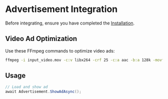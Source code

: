 # Advertisement Integration

Before integrating, ensure you have completed the [Installation](../Installation.md).

## Video Ad Optimization

Use these FFmpeg commands to optimize video ads:

```bash
ffmpeg -i input_video.mov -c:v libx264 -crf 25 -c:a aac -b:a 128k -movflags +faststart -fs 15000000 -y output_video_ad.mp4
```

## Usage

```csharp
// Load and show ad
await Advertisement.ShowAdAsync();
```